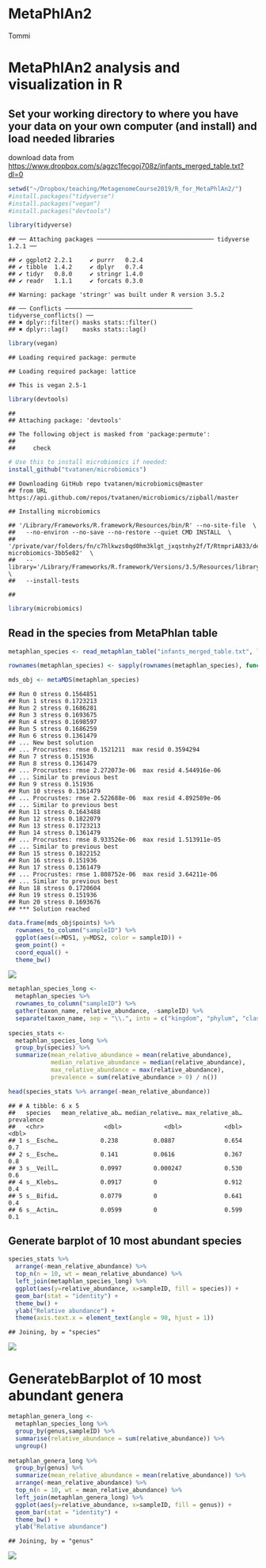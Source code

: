 MetaPhlAn2
================
Tommi

MetaPhlAn2 analysis and visualization in R
==========================================

Set your working directory to where you have your data on your own computer (and install) and load needed libraries
-------------------------------------------------------------------------------------------------------------------

download data from <https://www.dropbox.com/s/agzc1fecgoj708z/infants_merged_table.txt?dl=0>

``` r
setwd("~/Dropbox/teaching/MetagenomeCourse2019/R_for_MetaPhlAn2/")
#install.packages("tidyverse")
#install.packages("vegan")
#install.packages("devtools")

library(tidyverse)
```

    ## ── Attaching packages ───────────────────────────────── tidyverse 1.2.1 ──

    ## ✔ ggplot2 2.2.1     ✔ purrr   0.2.4
    ## ✔ tibble  1.4.2     ✔ dplyr   0.7.4
    ## ✔ tidyr   0.8.0     ✔ stringr 1.4.0
    ## ✔ readr   1.1.1     ✔ forcats 0.3.0

    ## Warning: package 'stringr' was built under R version 3.5.2

    ## ── Conflicts ──────────────────────────────────── tidyverse_conflicts() ──
    ## ✖ dplyr::filter() masks stats::filter()
    ## ✖ dplyr::lag()    masks stats::lag()

``` r
library(vegan)
```

    ## Loading required package: permute

    ## Loading required package: lattice

    ## This is vegan 2.5-1

``` r
library(devtools)
```

    ## 
    ## Attaching package: 'devtools'

    ## The following object is masked from 'package:permute':
    ## 
    ##     check

``` r
# Use this to install microbiomics if needed:
install_github("tvatanen/microbiomics")
```

    ## Downloading GitHub repo tvatanen/microbiomics@master
    ## from URL https://api.github.com/repos/tvatanen/microbiomics/zipball/master

    ## Installing microbiomics

    ## '/Library/Frameworks/R.framework/Resources/bin/R' --no-site-file  \
    ##   --no-environ --no-save --no-restore --quiet CMD INSTALL  \
    ##   '/private/var/folders/fn/c7hlkwzs0qd0hm3klgt_jxqstnhy2f/T/RtmpriA833/devtoolsdedc1aeebd4f/tvatanen-microbiomics-3bb5e82'  \
    ##   --library='/Library/Frameworks/R.framework/Versions/3.5/Resources/library'  \
    ##   --install-tests

    ## 

``` r
library(microbiomics)
```

Read in the species from MetaPhlan table
----------------------------------------

``` r
metaphlan_species <- read_metaphlan_table("infants_merged_table.txt", lvl = 7, normalize = T)

rownames(metaphlan_species) <- sapply(rownames(metaphlan_species), function(x) strsplit(x, ".", fixed = T)[[1]][1])

mds_obj <- metaMDS(metaphlan_species)
```

    ## Run 0 stress 0.1564851 
    ## Run 1 stress 0.1723213 
    ## Run 2 stress 0.1686281 
    ## Run 3 stress 0.1693675 
    ## Run 4 stress 0.1698597 
    ## Run 5 stress 0.1686259 
    ## Run 6 stress 0.1361479 
    ## ... New best solution
    ## ... Procrustes: rmse 0.1521211  max resid 0.3594294 
    ## Run 7 stress 0.151936 
    ## Run 8 stress 0.1361479 
    ## ... Procrustes: rmse 2.272073e-06  max resid 4.544916e-06 
    ## ... Similar to previous best
    ## Run 9 stress 0.151936 
    ## Run 10 stress 0.1361479 
    ## ... Procrustes: rmse 2.522688e-06  max resid 4.892589e-06 
    ## ... Similar to previous best
    ## Run 11 stress 0.1643488 
    ## Run 12 stress 0.1822079 
    ## Run 13 stress 0.1723213 
    ## Run 14 stress 0.1361479 
    ## ... Procrustes: rmse 8.933526e-06  max resid 1.513911e-05 
    ## ... Similar to previous best
    ## Run 15 stress 0.1822152 
    ## Run 16 stress 0.151936 
    ## Run 17 stress 0.1361479 
    ## ... Procrustes: rmse 1.808752e-06  max resid 3.64211e-06 
    ## ... Similar to previous best
    ## Run 18 stress 0.1720604 
    ## Run 19 stress 0.151936 
    ## Run 20 stress 0.1693676 
    ## *** Solution reached

``` r
data.frame(mds_obj$points) %>%
  rownames_to_column("sampleID") %>%
  ggplot(aes(x=MDS1, y=MDS2, color = sampleID)) + 
  geom_point() +
  coord_equal() +
  theme_bw()
```

![](README_files/figure-markdown_github/unnamed-chunk-1-1.png)

``` r
metaphlan_species_long <-
  metaphlan_species %>%
  rownames_to_column("sampleID") %>%
  gather(taxon_name, relative_abundance, -sampleID) %>%
  separate(taxon_name, sep = "\\.", into = c("kingdom", "phylum", "class", "order", "family", "genus", "species"))
  
species_stats <- 
  metaphlan_species_long %>%
  group_by(species) %>%
  summarize(mean_relative_abundance = mean(relative_abundance),
            median_relative_abundance = median(relative_abundance),
            max_relative_abundance = max(relative_abundance),
            prevalence = sum(relative_abundance > 0) / n())

head(species_stats %>% arrange(-mean_relative_abundance))
```

    ## # A tibble: 6 x 5
    ##   species   mean_relative_ab… median_relative… max_relative_ab… prevalence
    ##   <chr>                 <dbl>            <dbl>            <dbl>      <dbl>
    ## 1 s__Esche…            0.238          0.0887              0.654        0.7
    ## 2 s__Esche…            0.141          0.0616              0.367        0.8
    ## 3 s__Veill…            0.0997         0.000247            0.530        0.6
    ## 4 s__Klebs…            0.0917         0                   0.912        0.4
    ## 5 s__Bifid…            0.0779         0                   0.641        0.4
    ## 6 s__Actin…            0.0599         0                   0.599        0.1

Generate barplot of 10 most abundant species
--------------------------------------------

``` r
species_stats %>% 
  arrange(-mean_relative_abundance) %>%
  top_n(n = 10, wt = mean_relative_abundance) %>% 
  left_join(metaphlan_species_long) %>%
  ggplot(aes(y=relative_abundance, x=sampleID, fill = species)) +
  geom_bar(stat = "identity") +
  theme_bw() +
  ylab("Relative abundance") +
  theme(axis.text.x = element_text(angle = 90, hjust = 1))
```

    ## Joining, by = "species"

![](README_files/figure-markdown_github/barplot-1.png)

GeneratebBarplot of 10 most abundant genera
===========================================

``` r
metaphlan_genera_long <- 
  metaphlan_species_long %>%
  group_by(genus,sampleID) %>%
  summarise(relative_abundance = sum(relative_abundance)) %>%
  ungroup()
  
metaphlan_genera_long %>%
  group_by(genus) %>%
  summarize(mean_relative_abundance = mean(relative_abundance)) %>%
  arrange(-mean_relative_abundance) %>%
  top_n(n = 10, wt = mean_relative_abundance) %>%
  left_join(metaphlan_genera_long) %>%
  ggplot(aes(y=relative_abundance, x=sampleID, fill = genus)) +
  geom_bar(stat = "identity") +
  theme_bw() +
  ylab("Relative abundance")
```

    ## Joining, by = "genus"

![](README_files/figure-markdown_github/unnamed-chunk-2-1.png)
